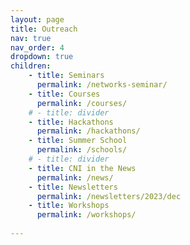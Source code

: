 ```yaml
---
layout: page
title: Outreach
nav: true
nav_order: 4
dropdown: true
children: 
    - title: Seminars
      permalink: /networks-seminar/
    - title: Courses
      permalink: /courses/
    # - title: divider
    - title: Hackathons
      permalink: /hackathons/
    - title: Summer School
      permalink: /schools/
    # - title: divider
    - title: CNI in the News
      permalink: /news/
    - title: Newsletters
      permalink: /newsletters/2023/dec
    - title: Workshops
      permalink: /workshops/
    
---
```


